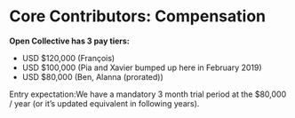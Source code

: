 # Core Contributors: Compensation

**Open Collective has 3 pay tiers:**

* USD $120,000 \(François\)
* USD $100,000 \(Pia and Xavier bumped up here in February 2019\)
* USD $80,000 \(Ben, Alanna \(prorated\)\)

Entry expectation:We have a mandatory 3 month trial period at the $80,000 / year \(or it’s updated equivalent in following years\).

